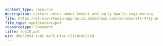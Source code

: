 ```yaml
---
content_type: resource
description: Lecture notes about Gemini and early Apollo engineering.
file: https://ol-ocw-studio-app-qa.s3.amazonaws.com/courses/sts-471j-engineering-apollo-the-moon-project-as-a-complex-system-spring-2007/db6529541c9c4e75bfeec21c8c0e2ef4_lec10.pdf
file_type: application/pdf
resourcetype: Document
title: lec10.pdf
uid: db652954-1c9c-4e75-bfee-c21c8c0e2ef4
---
```

